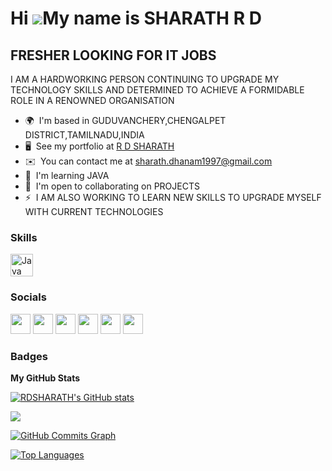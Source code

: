 Hi ![](https://user-images.githubusercontent.com/18350557/176309783-0785949b-9127-417c-8b55-ab5a4333674e.gif)My name is SHARATH R D
===================================================================================================================================

FRESHER LOOKING FOR IT JOBS
---------------------------

I AM A HARDWORKING PERSON CONTINUING TO UPGRADE MY TECHNOLOGY SKILLS AND DETERMINED TO ACHIEVE A FORMIDABLE ROLE IN A RENOWNED ORGANISATION

* 🌍  I'm based in GUDUVANCHERY,CHENGALPET DISTRICT,TAMILNADU,INDIA
* 🖥️  See my portfolio at [R D SHARATH](http://https://rds02101997.wixsite.com/portfolio)
* ✉️  You can contact me at [sharath.dhanam1997@gmail.com](mailto:sharath.dhanam1997@gmail.com)
* 🧠  I'm learning JAVA
* 🤝  I'm open to collaborating on PROJECTS
* ⚡  I AM ALSO WORKING TO LEARN NEW SKILLS TO UPGRADE MYSELF WITH CURRENT TECHNOLOGIES

### Skills


<p align="left">
<a href="https://www.oracle.com/java/" target="_blank" rel="noreferrer"><img src="https://raw.githubusercontent.com/danielcranney/readme-generator/main/public/icons/skills/java-colored.svg" width="36" height="36" alt="Java" /></a>
</p>


### Socials

<p align="left"> <a href="https://www.behance.com/sharathrd" target="_blank" rel="noreferrer"><img src="https://raw.githubusercontent.com/danielcranney/readme-generator/main/public/icons/socials/behance.svg" width="32" height="32" /></a> <a href="https://www.dev.to/RDSHARATH" target="_blank" rel="noreferrer"><img src="https://raw.githubusercontent.com/danielcranney/readme-generator/main/public/icons/socials/devdotto-dark.svg" width="32" height="32" /></a> <a href="https://www.github.com/RDSHARATH" target="_blank" rel="noreferrer"><img src="https://raw.githubusercontent.com/danielcranney/readme-generator/main/public/icons/socials/github-dark.svg" width="32" height="32" /></a> <a href="http://www.instagram.com/rd_sharath" target="_blank" rel="noreferrer"><img src="https://raw.githubusercontent.com/danielcranney/readme-generator/main/public/icons/socials/instagram.svg" width="32" height="32" /></a> <a href="https://www.linkedin.com/in/s02/" target="_blank" rel="noreferrer"><img src="https://raw.githubusercontent.com/danielcranney/readme-generator/main/public/icons/socials/linkedin.svg" width="32" height="32" /></a> <a href="https://www.youtube.com/c/innaiku_yenna_virunthu" target="_blank" rel="noreferrer"><img src="https://raw.githubusercontent.com/danielcranney/readme-generator/main/public/icons/socials/youtube.svg" width="32" height="32" /></a></p>

### Badges

<b>My GitHub Stats</b>

<a href="http://www.github.com/RDSHARATH"><img src="https://github-readme-stats.vercel.app/api?username=RDSHARATH&show_icons=true&hide=&count_private=true&title_color=ef4444&text_color=ffffff&icon_color=facc15&bg_color=1c1917&hide_border=true&show_icons=true" alt="RDSHARATH's GitHub stats" /></a>

<a href="http://www.github.com/RDSHARATH"><img src="https://github-readme-streak-stats.herokuapp.com/?user=RDSHARATH&stroke=ffffff&background=1c1917&ring=ef4444&fire=ef4444&currStreakNum=ffffff&currStreakLabel=ef4444&sideNums=ffffff&sideLabels=ffffff&dates=ffffff&hide_border=true" /></a>

<a href="http://www.github.com/RDSHARATH"><img src="https://github-readme-activity-graph.cyclic.app/graph?username=RDSHARATH&bg_color=1c1917&color=ffffff&line=facc15&point=ffffff&area_color=1c1917&area=true&hide_border=true&custom_title=GitHub%20Commits%20Graph" alt="GitHub Commits Graph" /></a>

<a href="https://github.com/RDSHARATH" align="left"><img src="https://github-readme-stats.vercel.app/api/top-langs/?username=RDSHARATH&langs_count=10&title_color=ef4444&text_color=ffffff&icon_color=facc15&bg_color=1c1917&hide_border=true&locale=en&custom_title=Top%20%Languages" alt="Top Languages" /></a>
